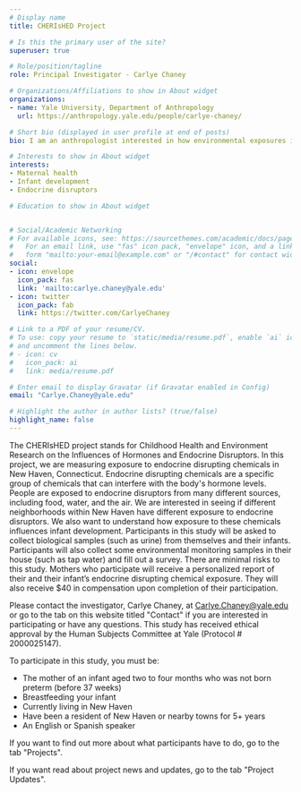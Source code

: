 ```yaml
---
# Display name
title: CHERIsHED Project 

# Is this the primary user of the site?
superuser: true

# Role/position/tagline
role: Principal Investigator - Carlye Chaney 

# Organizations/Affiliations to show in About widget
organizations:
- name: Yale University, Department of Anthropology
  url: https://anthropology.yale.edu/people/carlye-chaney/

# Short bio (displayed in user profile at end of posts)
bio: I am an anthropologist interested in how environmental exposures influence maternal and infant health.

# Interests to show in About widget
interests:
- Maternal health
- Infant development
- Endocrine disruptors

# Education to show in About widget


# Social/Academic Networking
# For available icons, see: https://sourcethemes.com/academic/docs/page-builder/#icons
#   For an email link, use "fas" icon pack, "envelope" icon, and a link in the
#   form "mailto:your-email@example.com" or "/#contact" for contact widget.
social:
- icon: envelope
  icon_pack: fas
  link: 'mailto:carlye.chaney@yale.edu'
- icon: twitter
  icon_pack: fab
  link: https://twitter.com/CarlyeChaney

# Link to a PDF of your resume/CV.
# To use: copy your resume to `static/media/resume.pdf`, enable `ai` icons in `params.toml`, 
# and uncomment the lines below.
# - icon: cv
#   icon_pack: ai
#   link: media/resume.pdf

# Enter email to display Gravatar (if Gravatar enabled in Config)
email: "Carlye.Chaney@yale.edu"

# Highlight the author in author lists? (true/false)
highlight_name: false
---
```


The CHERIsHED project stands for Childhood Health and Environment Research on the Influences of Hormones and Endocrine Disruptors. In this project, we are measuring exposure to endocrine disrupting chemicals in New Haven, Connecticut. Endocrine disrupting chemicals are a specific group of chemicals that can interfere with the body's hormone levels. People are exposed to endocrine disruptors from many different sources, including food, water, and the air. We are interested in seeing if different neighborhoods within New Haven have different exposure to endocrine disruptors. We also want to understand how exposure to these chemicals influences infant development. Participants in this study will be asked to collect biological samples (such as urine) from themselves and their infants. Participants will also collect some environmental monitoring samples in their house (such as tap water) and fill out a survey. There are minimal risks to this study. Mothers who participate will receive a personalized report of their and their infant’s endocrine disrupting chemical exposure. They will also receive $40 in compensation upon completion of their participation. 

Please contact the investigator, Carlye Chaney, at Carlye.Chaney@yale.edu or go to the tab on this website titled "Contact" if you are interested in participating or have any questions. This study has received ethical approval by the Human Subjects Committee at Yale (Protocol # 2000025147).

To participate in this study, you must be:
- The mother of an infant aged two to four months who was not born preterm (before 37 weeks)
- Breastfeeding your infant
- Currently living in New Haven
- Have been a resident of New Haven or nearby towns for 5+ years
- An English or Spanish speaker

If you want to find out more about what participants have to do, go to the tab "Projects".

If you want read about project news and updates, go to the tab "Project Updates".




